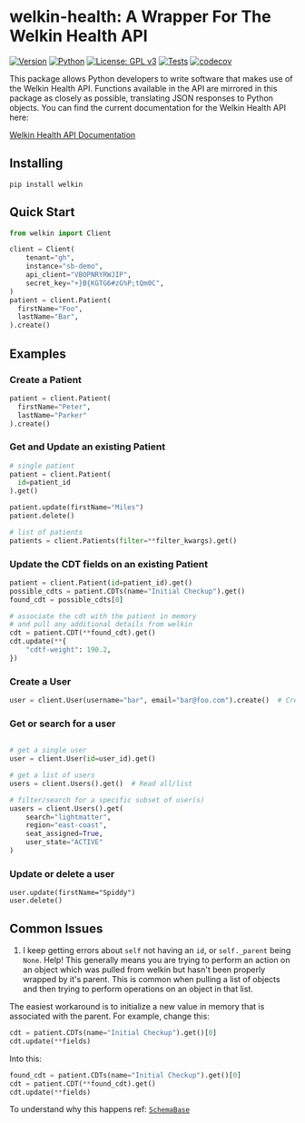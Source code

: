 # welkin-health: A Wrapper For The Welkin Health API

[![Version](https://img.shields.io/pypi/v/welkin?style=for-the-badge&logo=pypi&logoColor=fff)](https://pypi.org/project/welkin/)
[![Python](https://img.shields.io/pypi/pyversions/welkin?style=for-the-badge&logo=python&logoColor=fff)](https://pypi.org/project/welkin/)
[![License: GPL v3](https://img.shields.io/badge/License-GPLv3-blue.svg?style=for-the-badge&logo=gnu&logoColor=fff)](https://www.gnu.org/licenses/gpl-3.0)
[![Tests](https://img.shields.io/github/workflow/status/lightmatter/welkin-health/Python%20%F0%9F%90%8D%20package%20%F0%9F%93%A6%20test?style=for-the-badge&logo=githubactions&logoColor=fff&label=Tests)](https://github.com/Lightmatter/welkin-health/actions)
[![codecov](https://img.shields.io/codecov/c/gh/Lightmatter/welkin-health?logo=codecov&logoColor=fff&style=for-the-badge)](https://codecov.io/gh/Lightmatter/welkin-health)

This package allows Python developers to write software that makes use of the Welkin Health API. Functions available in the API are mirrored in this package as closely as possible, translating JSON responses to Python objects. You can find the current documentation for the Welkin Health API here:

[Welkin Health API Documentation](https://developers.welkinhealth.com/)

## Installing

```
pip install welkin
```

## Quick Start

```python
from welkin import Client

client = Client(
    tenant="gh",
    instance="sb-demo",
    api_client="VBOPNRYRWJIP",
    secret_key="+}B{KGTG6#zG%P;tQm0C",
)
patient = client.Patient(
  firstName="Foo",
  lastName="Bar",
).create()
```

## Examples

### Create a Patient

```python
patient = client.Patient(
  firstName="Peter",
  lastName="Parker"
).create()
```

### Get and Update an existing Patient

```python
# single patient
patient = client.Patient(
  id=patient_id
).get()

patient.update(firstName="Miles")
patient.delete()

# list of patients
patients = client.Patients(filter=**filter_kwargs).get()
```

### Update the CDT fields on an existing Patient

```python
patient = client.Patient(id=patient_id).get()
possible_cdts = patient.CDTs(name="Initial Checkup").get()
found_cdt = possible_cdts[0]

# associate the cdt with the patient in memory
# and pull any additional details from welkin
cdt = patient.CDT(**found_cdt).get()
cdt.update(**{
    "cdtf-weight": 190.2,
})
```

### Create a User

```python
user = client.User(username="bar", email="bar@foo.com").create()  # Create
```

### Get or search for a user

```python

# get a single user
user = client.User(id=user_id).get()

# get a list of users
users = client.Users().get()  # Read all/list

# filter/search for a specific subset of user(s)
uasers = client.Users().get(
    search="lightmatter",
    region="east-coast",
    seat_assigned=True,
    user_state="ACTIVE"
)
```

### Update or delete a user

```
user.update(firstName="Spiddy")
user.delete()
```

## Common Issues

1. I keep getting errors about `self` not having an `id`, or `self._parent` being `None`. Help!
This generally means you are trying to perform an action on an object which was pulled from
welkin but hasn't been properly wrapped by it's parent. This is common when pulling a list of objects
and then trying to perform operations on an object in that list.

The easiest workaround is to initialize a new value in memory that is associated with the parent.
For example, change this:

```python
cdt = patient.CDTs(name="Initial Checkup").get()[0]
cdt.update(**fields)
```

Into this:

```python
found_cdt = patient.CDTs(name="Initial Checkup").get()[0]
cdt = patient.CDT(**found_cdt).get()
cdt.update(**fields)
```
To understand why this happens ref: [`SchemaBase`](https://github.com/Lightmatter/welkin-health/blob/main/welkin/models/base.py)



